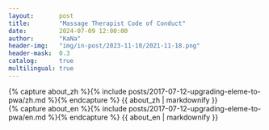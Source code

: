 ```yaml
---
layout:       post
title:        "Massage Therapist Code of Conduct"
date:         2024-07-09 12:00:00
author:       "KaNa"
header-img:   "img/in-post/2023-11-10/2021-11-18.png"
header-mask:  0.3
catalog:      true
multilingual: true
---
```


<!-- Chinese Version -->
<div class="zh post-container">
    {% capture about_zh %}{% include posts/2017-07-12-upgrading-eleme-to-pwa/zh.md %}{% endcapture %}
    {{ about_zh | markdownify }}
</div>

<!-- English Version -->
<div class="en post-container">
    {% capture about_en %}{% include posts/2017-07-12-upgrading-eleme-to-pwa/en.md %}{% endcapture %}
    {{ about_en | markdownify }}
</div>
